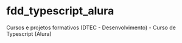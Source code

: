 # fdd_typescript_alura
Cursos e projetos formativos (DTEC - Desenvolvimento) - Curso de Typescript (Alura)
